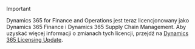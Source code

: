 > [!IMPORTANT]
> Dynamics 365 for Finance and Operations jest teraz licencjonowany jako Dynamics 365 Finance i Dynamics 365 Supply Chain Management. Aby uzyskać więcej informacji o zmianach tych licencji, przejdź na [Dynamics 365 Licensing Update](https://docs.microsoft.com/dynamics365/licensing/update).
